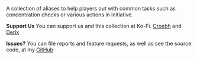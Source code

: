 A collection of aliases to help players out with common tasks such as concentration checks or various actions in initiative.

**Support Us**
You can support us and this collection at Ko-Fi. [Croebh](https://ko-fi.com/croebh) and [Derix](https://ko-fi.com/derixyleth)

**Issues?**
You can file reports and feature requests, as well as see the source code, at my [GitHub](https://github.com/Croebh/Avrae-Customizations)